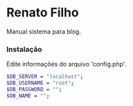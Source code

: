 # Renato Filho

Manual sistema para blog.

### Instalação 

Edite informações do arquivo 'config.php'.

```sh
$DB_SERVER = "localhost";
$DB_USERNAME = "root";
$DB_PASSWORD = "";
$DB_NAME = "";
```